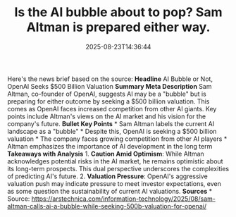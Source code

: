 ﻿---
title: "Is the AI bubble about to pop? Sam Altman is prepared either way."
date: "2025-08-23T14:36:44"
category: "Markets"
summary: ""
slug: "is the ai bubble about to pop sam altman is prepared either "
source_urls:
  - "https://arstechnica.com/information-technology/2025/08/sam-altman-calls-ai-a-bubble-while-seeking-500b-valuation-for-openai/"
seo:
  title: "Is the AI bubble about to pop? Sam Altman is prepared either way. | Hash n Hedge"
  description: ""
  keywords: ["news", "markets", "brief"]
---
Here's the news brief based on the source:  **Headline** AI Bubble or Not, OpenAI Seeks $500 Billion Valuation  **Summary Meta Description** Sam Altman, co-founder of OpenAI, suggests AI may be a "bubble" but is preparing for either outcome by seeking a $500 billion valuation. This comes as OpenAI faces increased competition from other AI giants. Key points include Altman's views on the AI market and his vision for the company's future.  **Bullet Key Points**  * Sam Altman labels the current AI landscape as a "bubble" * Despite this, OpenAI is seeking a $500 billion valuation * The company faces growing competition from other AI players * Altman emphasizes the importance of AI development in the long term  **Takeaways with Analysis**  1. **Caution Amid Optimism**: While Altman acknowledges potential risks in the AI market, he remains optimistic about its long-term prospects. This dual perspective underscores the complexities of predicting AI's future. 2. **Valuation Pressure**: OpenAI's aggressive valuation push may indicate pressure to meet investor expectations, even as some question the sustainability of current AI valuations.  **Sources**  * Source: https://arstechnica.com/information-technology/2025/08/sam-altman-calls-ai-a-bubble-while-seeking-500b-valuation-for-openai/ 
